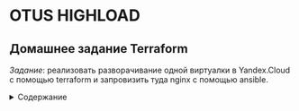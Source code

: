 # OTUS HIGHLOAD

## Домашнее задание Terraform

*Задание*: реализовать разворачивание одной виртуалки в Yandex.Cloud с помощью terraform и запровизить туда nginx с помощью ansible.

<details>
<summary>Содержание</summary>

Устанавливаем terraform.

Устанавливаем утилиту yc (Yandex Cloud Cli).

Устанавливаем direnv (по-желанию).

Подкидываем провайдеру yandex необходимые креды с помощью переменных окружения (в моем случае это содержимое .envrc)

```shell
export YC_TOKEN=$(yc iam create-token)
export YC_CLOUD_ID=$(yc config get cloud-id)
export YC_FOLDER_ID=$(yc config get folder-id)
export YC_ZONE="ru-central1-a"
```

Использование YC_TOKEN, YC_CLOUD_ID, YC_FOLDER_ID таким образом избавит от необходимости держать креды в vars.

Решение находится в папке *02-terraform/*

*Примечание:* путь к ansible.cfg прокидывается с помощью переменной окружения (так же через .envrc)

```shell
cd 02-terraform
export ANSIBLE_CONFIG="$(pwd)/ansible/ansible.cfg"
```

Инициализируем

```shell
terraform init
```

Запускаем

```shell
terraform apply
```

Проверяем

```shell
curl -I http://<output from external_ip_address_vm_1>
```

Положительный результат, если curl выдал нечто подобное

```shell
$ curl -I 89.169.149.162
HTTP/1.1 200 OK
Server: nginx/1.18.0 (Ubuntu)
Date: Thu, 15 Aug 2024 09:49:56 GMT
Content-Type: text/html
Content-Length: 612
Last-Modified: Thu, 15 Aug 2024 09:49:40 GMT
Connection: keep-alive
ETag: "66bdcf34-264"
Accept-Ranges: bytes
```

![результат](./images/terraform-ansible-ok.png)

</details>
